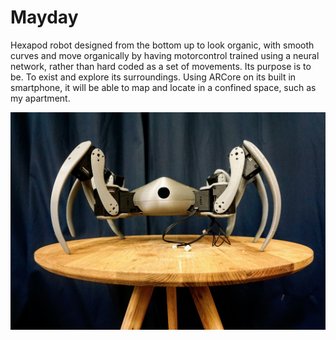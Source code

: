 # Mayday
Hexapod robot designed from the bottom up to look organic, with smooth curves and move organically by having motorcontrol trained using a neural network, rather than hard coded as a set of movements. Its purpose is to be. To exist and explore its surroundings. Using ARCore on its built in smartphone, it will be able to map and locate in a confined space, such as my apartment.

![](https://github.com/LasseBoerresen/Mayday/blob/master/media/_DSC6254.JPG)
